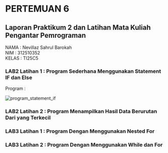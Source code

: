 # PERTEMUAN 6
## Laporan Praktikum 2 dan Latihan Mata Kuliah Pengantar Pemrograman
NAMA  : Nevillaz Sahrul Barokah <br>
NIM   : 312510352 <br>
KELAS : TI25C5
### LAB2 Latihan 1 : Program Sederhana Menggunakan Statement IF dan Else
Program :

![program_statement_if](https://github.com/user-attachments/assets/7486b42b-3824-49a3-a49f-2341e5781b23)
### LAB2 Latihan 2 : Program Menampilkan Hasil Data Berurutan Dari yang Terkecil
### LAB3 Latihan 1 : Program Dengan Menggunakan Nested For
### LAB3 Latihan 2 : Program Dengan Menggunakan While dan For
